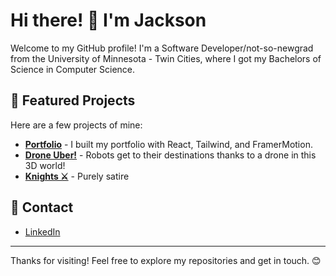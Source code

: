 # Hi there! 👋 I'm Jackson

Welcome to my GitHub profile! I'm a Software Developer/not-so-newgrad from the University of Minnesota - Twin Cities, where I got my Bachelors of Science in Computer Science.


## 💼 Featured Projects
Here are a few projects of mine:

- **[Portfolio](https://jacksonkary.github.io/)** - I built my portfolio with React, Tailwind, and FramerMotion.
- **[Drone Uber!](https://github.com/JacksonKary/DroneUberSimulation)** - Robots get to their destinations thanks to a drone in this 3D world!
- **[Knights ⚔️](https://github.com/JacksonKary/WebProject)** - Purely satire

## 🔗 Contact
- [LinkedIn](https://linkedin.com/in/your-linkedin-username)

---

Thanks for visiting! Feel free to explore my repositories and get in touch. 😊

